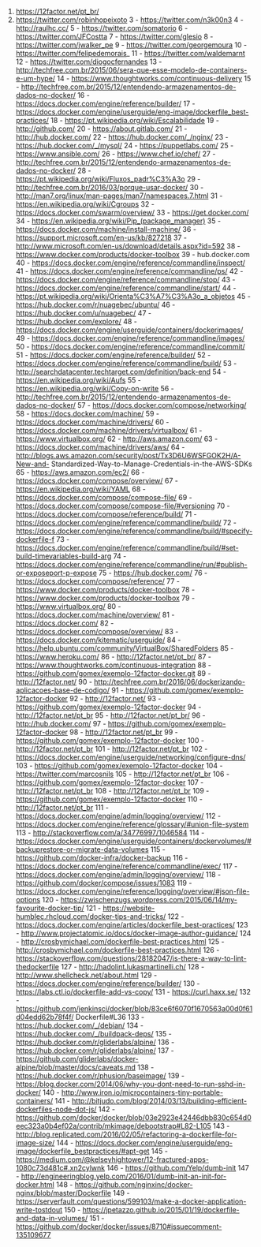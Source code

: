 1. https://12factor.net/pt_br/
2. https://twitter.com/robinhopeixoto
3 - https://twitter.com/n3k00n3
4 - http://raulhc.cc/
5 - https://twitter.com/somatorio
6 - https://twitter.com/JFCostta
7 - https://twitter.com/glesio
8 - https://twitter.com/jwalker_pe
9 - https://twitter.com/georgemoura
10 - https://twitter.com/felipedemorais_
11 - https://twitter.com/waldemarnt
12 - https://twitter.com/diogocfernandes
13 - http://techfree.com.br/2015/06/sera-que-esse-modelo-de-containers-e-um-hype/
14 - https://www.thoughtworks.com/continuous-delivery
15 - http://techfree.com.br/2015/12/entendendo-armazenamentos-de-dados-no-docker/
16 - https://docs.docker.com/engine/reference/builder/
17 - https://docs.docker.com/engine/userguide/eng-image/dockerfile_best-practices/
18 - https://pt.wikipedia.org/wiki/Escalabilidade
19 - http://github.com/
20 - https://about.gitlab.com/
21 - http://hub.docker.com/
22 - https://hub.docker.com/_/nginx/
23 - https://hub.docker.com/_/mysql/
24 - https://puppetlabs.com/
25 - https://www.ansible.com/
26 - https://www.chef.io/chef/
27 - http://techfree.com.br/2015/12/entendendo-armazenamentos-de-dados-no-docker/
28 - https://pt.wikipedia.org/wiki/Fluxos_padr%C3%A3o
29 - http://techfree.com.br/2016/03/porque-usar-docker/
30 - http://man7.org/linux/man-pages/man7/namespaces.7.html
31 - https://en.wikipedia.org/wiki/Cgroups
32 - https://docs.docker.com/swarm/overview/
33 - https://get.docker.com/
34 - https://en.wikipedia.org/wiki/Pip_(package_manager)
35 - https://docs.docker.com/machine/install-machine/
36 - https://support.microsoft.com/en-us/kb/827218
37 - http://www.microsoft.com/en-us/download/details.aspx?id=592
38 - https://www.docker.com/products/docker-toolbox
39 - hub.docker.com
40 - https://docs.docker.com/engine/reference/commandline/inspect/
41 - https://docs.docker.com/engine/reference/commandline/ps/
42 - https://docs.docker.com/engine/reference/commandline/stop/
43 - https://docs.docker.com/engine/reference/commandline/start/
44 - https://pt.wikipedia.org/wiki/Orienta%C3%A7%C3%A3o_a_objetos
45 - https://hub.docker.com/r/nuagebec/ubuntu/
46 - https://hub.docker.com/u/nuagebec/
47 - https://hub.docker.com/explore/
48 - https://docs.docker.com/engine/userguide/containers/dockerimages/
49 - https://docs.docker.com/engine/reference/commandline/images/
50 - https://docs.docker.com/engine/reference/commandline/commit/
51 - https://docs.docker.com/engine/reference/builder/
52 - https://docs.docker.com/engine/reference/commandline/build/
53 - http://searchdatacenter.techtarget.com/definition/back-end
54 - https://en.wikipedia.org/wiki/Aufs
55 - https://en.wikipedia.org/wiki/Copy-on-write
56 - http://techfree.com.br/2015/12/entendendo-armazenamentos-de-dados-no-docker/
57 - https://docs.docker.com/compose/networking/
58 - https://docs.docker.com/machine/
59 - https://docs.docker.com/machine/drivers/
60 - https://docs.docker.com/machine/drivers/virtualbox/
61 - https://www.virtualbox.org/
62 - http://aws.amazon.com/
63 - https://docs.docker.com/machine/drivers/aws/
64 - http://blogs.aws.amazon.com/security/post/Tx3D6U6WSFGOK2H/A-New-and-
Standardized-Way-to-Manage-Credentials-in-the-AWS-SDKs
65 - https://aws.amazon.com/ec2/
66 - https://docs.docker.com/compose/overview/
67 - https://en.wikipedia.org/wiki/YAML
68 - https://docs.docker.com/compose/compose-file/
69 - https://docs.docker.com/compose/compose-file/#versioning
70 - https://docs.docker.com/compose/reference/build/
71 - https://docs.docker.com/engine/reference/commandline/build/
72 - https://docs.docker.com/engine/reference/commandline/build/#specify-dockerfile-f
73 - https://docs.docker.com/engine/reference/commandline/build/#set-build-timevariables-build-arg
74 - https://docs.docker.com/engine/reference/commandline/run/#publish-or-exposeport-p-expose
75 - https://hub.docker.com/
76 - https://docs.docker.com/compose/reference/
77 - https://www.docker.com/products/docker-toolbox
78 - https://www.docker.com/products/docker-toolbox
79 - https://www.virtualbox.org/
80 - https://docs.docker.com/machine/overview/
81 - https://docs.docker.com/
82 - https://docs.docker.com/compose/overview/
83 - https://docs.docker.com/kitematic/userguide/
84 - https://help.ubuntu.com/community/VirtualBox/SharedFolders
85 - https://www.heroku.com/
86 - http://12factor.net/pt_br/
87 - https://www.thoughtworks.com/continuous-integration
88 - https://github.com/gomex/exemplo-12factor-docker.git
89 - http://12factor.net/
90 - http://techfree.com.br/2016/06/dockerizando-aplicacoes-base-de-codigo/
91 - https://github.com/gomex/exemplo-12factor-docker
92 - http://12factor.net/
93 - https://github.com/gomex/exemplo-12factor-docker
94 - http://12factor.net/pt_br
95 - http://12factor.net/pt_br/
96 - http://hub.docker.com/
97 - https://github.com/gomex/exemplo-12factor-docker
98 - http://12factor.net/pt_br
99 - https://github.com/gomex/exemplo-12factor-docker
100 - http://12factor.net/pt_br
101 - http://12factor.net/pt_br
102 - https://docs.docker.com/engine/userguide/networking/configure-dns/
103 - https://github.com/gomex/exemplo-12factor-docker
104 - https://twitter.com/marcosnils
105 - http://12factor.net/pt_br
106 - https://github.com/gomex/exemplo-12factor-docker
107 - http://12factor.net/pt_br
108 - http://12factor.net/pt_br
109 - https://github.com/gomex/exemplo-12factor-docker
110 - http://12factor.net/pt_br
111 - https://docs.docker.com/engine/admin/logging/overview/
112 - https://docs.docker.com/engine/reference/glossary/#union-file-system
113 - http://stackoverflow.com/a/34776997/1046584
114 - https://docs.docker.com/engine/userguide/containers/dockervolumes/#backuprestore-or-migrate-data-volumes
115 - https://github.com/docker-infra/docker-backup
116 - https://docs.docker.com/engine/reference/commandline/exec/
117 - https://docs.docker.com/engine/admin/logging/overview/
118 - https://github.com/docker/compose/issues/1083
119 - https://docs.docker.com/engine/reference/logging/overview/#json-file-options
120 - https://zwischenzugs.wordpress.com/2015/06/14/my-favourite-docker-tip/
121 - https://website-humblec.rhcloud.com/docker-tips-and-tricks/
122 - https://docs.docker.com/engine/articles/dockerfile_best-practices/
123 - http://www.projectatomic.io/docs/docker-image-author-guidance/
124 - http://crosbymichael.com/dockerfile-best-practices.html
125 - http://crosbymichael.com/dockerfile-best-practices.html
126 - https://stackoverflow.com/questions/28182047/is-there-a-way-to-lint-thedockerfile
127 - http://hadolint.lukasmartinelli.ch/
128 - http://www.shellcheck.net/about.html
129 - https://docs.docker.com/engine/reference/builder/
130 - https://labs.ctl.io/dockerfile-add-vs-copy/
131 - https://curl.haxx.se/
132 - https://github.com/jenkinsci/docker/blob/83ce6f6070f1670563a00d0f61d04edd62b78f4f/
Dockerfile#L36
133 - https://hub.docker.com/_/debian/
134 - https://hub.docker.com/_/buildpack-deps/
135 - https://hub.docker.com/r/gliderlabs/alpine/
136 - https://hub.docker.com/r/gliderlabs/alpine/
137 - https://github.com/gliderlabs/docker-alpine/blob/master/docs/caveats.md
138 - https://hub.docker.com/r/phusion/baseimage/
139 - https://blog.docker.com/2014/06/why-you-dont-need-to-run-sshd-in-docker/
140 - http://www.iron.io/microcontainers-tiny-portable-containers/
141 - http://bitjudo.com/blog/2014/03/13/building-efficient-dockerfiles-node-dot-js/
142 - https://github.com/docker/docker/blob/03e2923e42446dbb830c654d0eec323a0b4ef02a/contrib/mkimage/debootstrap#L82-L105
143 - http://blog.replicated.com/2016/02/05/refactoring-a-dockerfile-for-image-size/
144 - https://docs.docker.com/engine/userguide/eng-image/dockerfile_bestpractices/#apt-get
145 - https://medium.com/@kelseyhightower/12-fractured-apps-1080c73d481c#.xn2cylwnk
146 - https://github.com/Yelp/dumb-init
147 - http://engineeringblog.yelp.com/2016/01/dumb-init-an-init-for-docker.html
148 - https://github.com/nginxinc/docker-nginx/blob/master/Dockerfile
149 - https://serverfault.com/questions/599103/make-a-docker-application-write-tostdout
150 - https://jpetazzo.github.io/2015/01/19/dockerfile-and-data-in-volumes/
151 - https://github.com/docker/docker/issues/8710#issuecomment-135109677
